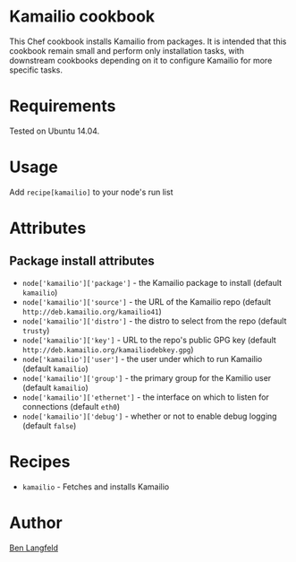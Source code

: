 # Kamailio cookbook

This Chef cookbook installs Kamailio from packages. It is intended that this cookbook remain small and perform only installation tasks, with downstream cookbooks depending on it to configure Kamailio for more specific tasks.

# Requirements

Tested on Ubuntu 14.04.

# Usage

Add `recipe[kamailio]` to your node's run list

# Attributes

## Package install attributes
* `node['kamailio']['package']` - the Kamailio package to install (default `kamailio`)
* `node['kamailio']['source']` - the URL of the Kamailio repo (default `http://deb.kamailio.org/kamailio41`)
* `node['kamailio']['distro']` - the distro to select from the repo (default `trusty`)
* `node['kamailio']['key']` - URL to the repo's public GPG key (default `http://deb.kamailio.org/kamailiodebkey.gpg`)
* `node['kamailio']['user']` - the user under which to run Kamailio (default `kamailio`)
* `node['kamailio']['group']` - the primary group for the Kamilio user (default `kamailio`)
* `node['kamailio']['ethernet']` - the interface on which to listen for connections (default `eth0`)
* `node['kamailio']['debug']` - whether or not to enable debug logging (default `false`)

# Recipes

* `kamailio` - Fetches and installs Kamailio

# Author

[Ben Langfeld](@benlangfeld)
